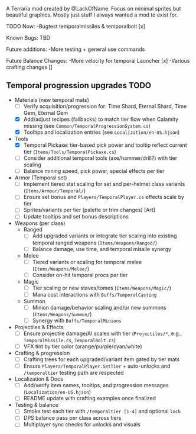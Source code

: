 A Terraria mod created by @LackOfName.
Focus on minimal sprites but beautiful graphics.
Mostly just stuff I always wanted a mod to exist for.

TODO Now:
-Bugtest temporalmissiles & temporalbolt [x]


Known Bugs:
TBD

Future additions:
-More testing + general use commands

Future Balance Changes:
-More velocity for temporal Launcher [x]
-Various crafting changes []

## Temporal progression upgrades TODO

- Materials (new temporal mats)
	- [ ] Verify acquisition/progression for: Time Shard, Eternal Shard, Time Gem, Eternal Gem
	- [x] Add/adjust recipes (fallbacks) to match tier flow when Calamity missing (see `Common/TemporalProgressionSystem.cs`)
	- [x] Tooltips and localization entries (see `Localization/en-US.hjson`)

- Tools
	- [x] Temporal Pickaxe: tier-based pick power and tooltip reflect current tier (`Items/Tools/TemporalPickaxe.cs`)
	- [ ] Consider additional temporal tools (axe/hammer/drill?) with tier scaling
	- [ ] Balance mining speed, pick power, special effects per tier

- Armor (Temporal set)
	- [ ] Implement tiered stat scaling for set and per-helmet class variants (`Items/Armour/Temporal/`)
	- [ ] Ensure set bonus and `Players/TemporalPlayer.cs` effects scale by tier
	- [ ] Sprites/variants per tier (palette or trim changes) [Art]
	- [ ] Update tooltips and set bonus descriptions

- Weapons (per class)
	- Ranged
		- [ ] Add upgraded variants or integrate tier scaling into existing temporal ranged weapons (`Items/Weapons/Ranged/`)
		- [ ] Balance damage, use time, and temporal missile synergy
	- Melee
		- [ ] Tiered variants or scaling for temporal melee (`Items/Weapons/Melee/`)
		- [ ] Consider on-hit temporal procs per tier
	- Magic
		- [ ] Tier scaling or new staves/tomes (`Items/Weapons/Magic/`)
		- [ ] Mana cost interactions with `Buffs/TemporalCasting`
	- Summon
		- [ ] Minion damage/behavior scaling and/or new summons (`Items/Weapons/Summon/`)
		- [ ] Synergy with `Buffs/TemporalMinions`

- Projectiles & Effects
	- [ ] Ensure projectile damage/AI scales with tier (`Projectiles/*`, e.g., `TemporalMissile.cs`, `TemporalBolt.cs`)
	- [ ] VFX tint by tier color (orange/purple/cyan/white)

- Crafting & progression
	- [ ] Crafting trees for each upgraded/variant item gated by tier mats
	- [ ] Ensure `Players/TemporalPlayer.SetTier` + auto-unlocks and `/temporaltier` testing path are respected

- Localization & Docs
	- [ ] Add/verify item names, tooltips, and progression messages (`Localization/en-US.hjson`)
	- [ ] README update with crafting examples once finalized

- Testing & balance
	- [ ] Smoke test each tier with `/temporaltier [1-4]` and optional `lock`
	- [ ] DPS balance pass per class across tiers
	- [ ] Multiplayer sync checks for unlocks and visuals
